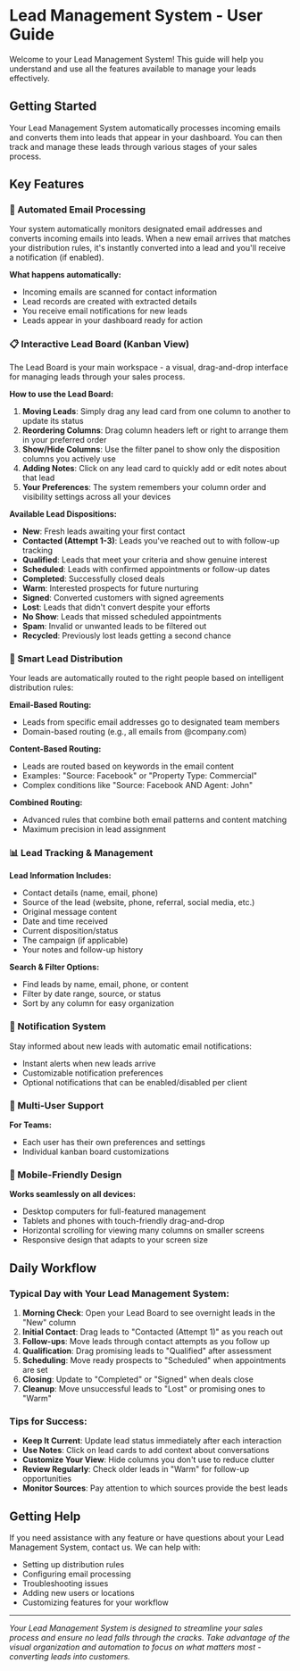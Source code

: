 # Lead Management System - User Guide

Welcome to your Lead Management System! This guide will help you understand and use all the features available to manage your leads effectively.

## Getting Started

Your Lead Management System automatically processes incoming emails and converts them into leads that appear in your dashboard. You can then track and manage these leads through various stages of your sales process.

## Key Features

### 📧 Automated Email Processing

Your system automatically monitors designated email addresses and converts incoming emails into leads. When a new email arrives that matches your distribution rules, it's instantly converted into a lead and you'll receive a notification (if enabled).

**What happens automatically:**

-   Incoming emails are scanned for contact information
-   Lead records are created with extracted details
-   You receive email notifications for new leads
-   Leads appear in your dashboard ready for action

### 📋 Interactive Lead Board (Kanban View)

The Lead Board is your main workspace - a visual, drag-and-drop interface for managing leads through your sales process.

**How to use the Lead Board:**

1. **Moving Leads**: Simply drag any lead card from one column to another to update its status
2. **Reordering Columns**: Drag column headers left or right to arrange them in your preferred order
3. **Show/Hide Columns**: Use the filter panel to show only the disposition columns you actively use
4. **Adding Notes**: Click on any lead card to quickly add or edit notes about that lead
5. **Your Preferences**: The system remembers your column order and visibility settings across all your devices

**Available Lead Dispositions:**

-   **New**: Fresh leads awaiting your first contact
-   **Contacted (Attempt 1-3)**: Leads you've reached out to with follow-up tracking
-   **Qualified**: Leads that meet your criteria and show genuine interest
-   **Scheduled**: Leads with confirmed appointments or follow-up dates
-   **Completed**: Successfully closed deals
-   **Warm**: Interested prospects for future nurturing
-   **Signed**: Converted customers with signed agreements
-   **Lost**: Leads that didn't convert despite your efforts
-   **No Show**: Leads that missed scheduled appointments
-   **Spam**: Invalid or unwanted leads to be filtered out
-   **Recycled**: Previously lost leads getting a second chance

### 🎯 Smart Lead Distribution

Your leads are automatically routed to the right people based on intelligent distribution rules:

**Email-Based Routing:**

-   Leads from specific email addresses go to designated team members
-   Domain-based routing (e.g., all emails from @company.com)

**Content-Based Routing:**

-   Leads are routed based on keywords in the email content
-   Examples: "Source: Facebook" or "Property Type: Commercial"
-   Complex conditions like "Source: Facebook AND Agent: John"

**Combined Routing:**

-   Advanced rules that combine both email patterns and content matching
-   Maximum precision in lead assignment

### 📊 Lead Tracking & Management

**Lead Information Includes:**

-   Contact details (name, email, phone)
-   Source of the lead (website, phone, referral, social media, etc.)
-   Original message content
-   Date and time received
-   Current disposition/status
-   The campaign (if applicable)
-   Your notes and follow-up history

**Search & Filter Options:**

-   Find leads by name, email, phone, or content
-   Filter by date range, source, or status
-   Sort by any column for easy organization

### 🔔 Notification System

Stay informed about new leads with automatic email notifications:

-   Instant alerts when new leads arrive
-   Customizable notification preferences
-   Optional notifications that can be enabled/disabled per client

### 👥 Multi-User Support

**For Teams:**

-   Each user has their own preferences and settings
-   Individual kanban board customizations

### 📱 Mobile-Friendly Design

**Works seamlessly on all devices:**

-   Desktop computers for full-featured management
-   Tablets and phones with touch-friendly drag-and-drop
-   Horizontal scrolling for viewing many columns on smaller screens
-   Responsive design that adapts to your screen size

## Daily Workflow

### Typical Day with Your Lead Management System:

1. **Morning Check**: Open your Lead Board to see overnight leads in the "New" column
2. **Initial Contact**: Drag leads to "Contacted (Attempt 1)" as you reach out
3. **Follow-ups**: Move leads through contact attempts as you follow up
4. **Qualification**: Drag promising leads to "Qualified" after assessment
5. **Scheduling**: Move ready prospects to "Scheduled" when appointments are set
6. **Closing**: Update to "Completed" or "Signed" when deals close
7. **Cleanup**: Move unsuccessful leads to "Lost" or promising ones to "Warm"

### Tips for Success:

-   **Keep It Current**: Update lead status immediately after each interaction
-   **Use Notes**: Click on lead cards to add context about conversations
-   **Customize Your View**: Hide columns you don't use to reduce clutter
-   **Review Regularly**: Check older leads in "Warm" for follow-up opportunities
-   **Monitor Sources**: Pay attention to which sources provide the best leads

## Getting Help

If you need assistance with any feature or have questions about your Lead Management System, contact us. We can help with:

-   Setting up distribution rules
-   Configuring email processing
-   Troubleshooting issues
-   Adding new users or locations
-   Customizing features for your workflow

---

_Your Lead Management System is designed to streamline your sales process and ensure no lead falls through the cracks. Take advantage of the visual organization and automation to focus on what matters most - converting leads into customers._

